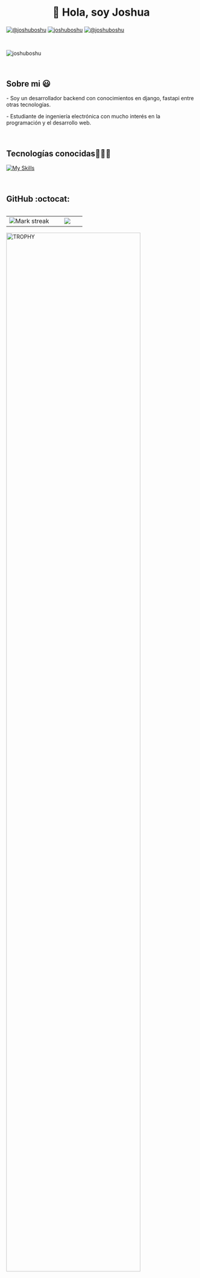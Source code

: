 <h1 align="center">👋 Hola, soy Joshua</h1>
<p align="left">
<a href="https://www.tiktok.com/@joshuboshu" target="blank"><img align="center" src="https://img.shields.io/badge/TikTok-000000?style=for-the-badge&logo=tiktok&logoColor=white" alt="@joshuboshu" /></a>
<a href="https://linkedin.com/in/joshua-colman-lombardo-7b7393205/" target="blank"><img align="center" src="https://img.shields.io/badge/LinkedIn-0077B5?style=for-the-badge&logo=linkedin&logoColor=white" alt="joshuboshu"/></a>
<a href = "mailto:joshuboshu@gmail.com" target="blank"><img align="center" src="https://img.shields.io/badge/Gmail-D14836?style=for-the-badge&logo=gmail&logoColor=white" alt="@joshuboshu"  /></a>
  </p>

<br>

  <p align="left"> <img src="https://komarev.com/ghpvc/?username=joshuboshu" alt="joshuboshu" /> </p>

<br>
<h2>Sobre mi 😃</h2>
<p>
  - Soy un desarrollador backend con conocimientos en django, fastapi entre otras tecnologías. 
</p>
<p>
  - Estudiante de ingeniería electrónica con mucho interés en la programación y el desarrollo web.
</p>


<br>

<h2 >Tecnologías conocidas👨🏻‍💻</h2>
<!--tech stack icons-->
<p align="left">

[![My Skills](https://skillicons.dev/icons?i=js,html,css,c,cpp,django,fastapi,py,pycharm,vscode,linux,ubuntu,mint,mysql,postgres,git)](https://skillicons.dev)

</p>

<br>


<h2>GitHub :octocat:</h2>
<!--- stats & Trophy (start) -->
<p align="center">
  <!--- stats (start) -->
<table align="left">
<tr border="none">
<td width="60%" align="center">

<!--  <img  align="center"  src="https://github-readme-stats.vercel.app/api?username=joshuboshu&theme=dark&show_icons=true&count_private=true" />
  <br></br> -->
  <img  title="🔥 Get streak stats for your profile at git.io/streak-stats" alt="Mark streak" src="https://github-readme-streak-stats.herokuapp.com/?user=joshuboshu&theme=dark&hide_border=false" /> 
</td>

<td width="40%" align="center">

  <img  align="center"  src="https://github-readme-stats.anuraghazra1.vercel.app/api/top-langs/?username=joshuboshu&theme=dark&hide_border=false&no-bg=true&no-frame=true&langs_count=10"/>

  </td>
</tr>
</table>
<!--- stats (end) -->

<!--- trophy (start) -->
<div align=left>
  <a href="https://github.com/ryo-ma/github-profile-trophy" title="Go to Source">
      <img align="center" width=84% src="https://github-profile-trophy.vercel.app/?username=joshuboshu&theme=radical&row=1&column=7&margin-h=15&margin-w=5&no-bg=true" alt="TROPHY" />
    </a>
</div>
<!--- trophy (start) -->


</p>        
<!--- stats (end) -->
